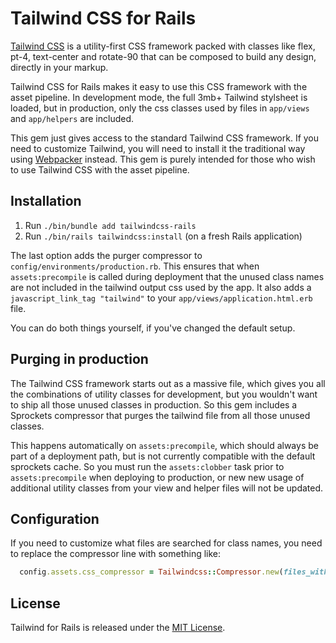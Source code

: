 # Tailwind CSS for Rails

[Tailwind CSS](https://tailwindcss.com) is a utility-first CSS framework packed with classes like flex, pt-4, text-center and rotate-90 that can be composed to build any design, directly in your markup.

Tailwind CSS for Rails makes it easy to use this CSS framework with the asset pipeline. In development mode, the full 3mb+ Tailwind stylsheet is loaded, but in production, only the css classes used by files in `app/views` and `app/helpers` are included.

This gem just gives access to the standard Tailwind CSS framework. If you need to customize Tailwind, you will need to install it the traditional way using [Webpacker](https://github.com/rails/webpacker) instead. This gem is purely intended for those who wish to use Tailwind CSS with the asset pipeline.


## Installation

1. Run `./bin/bundle add tailwindcss-rails`
2. Run `./bin/rails tailwindcss:install` (on a fresh Rails application)

The last option adds the purger compressor to `config/environments/production.rb`. This ensures that when `assets:precompile` is called during deployment that the unused class names are not included in the tailwind output css used by the app. It also adds a `javascript_link_tag "tailwind"` to your `app/views/application.html.erb` file.

You can do both things yourself, if you've changed the default setup.


## Purging in production

The Tailwind CSS framework starts out as a massive file, which gives you all the combinations of utility classes for development, but you wouldn't want to ship all those unused classes in production. So this gem includes a Sprockets compressor that purges the tailwind file from all those unused classes.

This happens automatically on `assets:precompile`, which should always be part of a deployment path, but is not currently compatible with the default sprockets cache. So you must run the `assets:clobber` task prior to `assets:precompile` when deploying to production, or new new usage of additional utility classes from your view and helper files will not be updated. 


## Configuration

If you need to customize what files are searched for class names, you need to replace the compressor line with something like:

```ruby
  config.assets.css_compressor = Tailwindcss::Compressor.new(files_with_class_names: Rails.root.glob("app/somehere/**/*.*"))
```


## License

Tailwind for Rails is released under the [MIT License](https://opensource.org/licenses/MIT).
